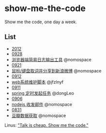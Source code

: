 show-me-the-code
================

Show me the code, one day a week.

## List

* [2012](https://github.com/sdg-sysdev/show-me-the-code/tree/master/2012)
 * [0928](https://github.com/sdg-sysdev/show-me-the-code/tree/master/2012/0928)
  * [浏览器端简易日志输出工具](https://github.com/sdg-sysdev/show-me-the-code/tree/master/2012/0928) @nomospace
 * [0921](https://github.com/sdg-sysdev/show-me-the-code/tree/master/2012/0921)
  * [鼠标/键盘取词并分享到新浪微博](https://github.com/sdg-sysdev/show-me-the-code/tree/master/2012/0921) @nomospace
 * [0912](https://github.com/sdg-sysdev/show-me-the-code/tree/master/2012/0912)
  * [web系统维护脚本](https://github.com/sdg-sysdev/show-me-the-code/tree/master/2012/0912) @jfzlnyf
 * [0911](https://github.com/sdg-sysdev/show-me-the-code/tree/master/2012/0911)
  * [spring 定时发起任务](https://github.com/sdg-sysdev/show-me-the-code/tree/master/2012/0911) @dongLeo
 * [0906](https://github.com/sdg-sysdev/show-me-the-code/tree/master/2012/0906)
  * [nodejs 收发邮件](https://github.com/sdg-sysdev/show-me-the-code/tree/master/2012/0906) @nomospace
 * [0831](https://github.com/sdg-sysdev/show-me-the-code/tree/master/2012/0831)
  * [豆瓣数据获取](https://github.com/sdg-sysdev/show-me-the-code/tree/master/2012/0831) @nomospace

Linus: ["Talk is cheap. Show me the code."](https://lkml.org/lkml/2000/8/25/132) 
